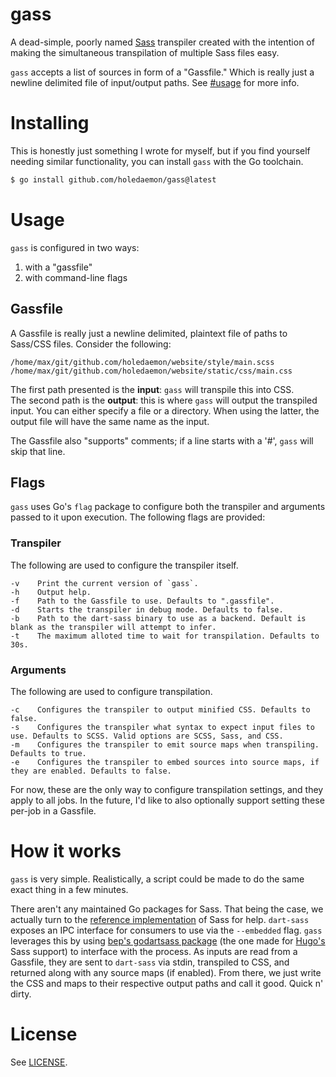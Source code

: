 # gass

A dead-simple, poorly named [Sass](https://sass-lang.com) transpiler created with the intention of making the simultaneous transpilation of multiple Sass files easy.

`gass` accepts a list of sources in form of a "Gassfile." Which is really just a newline delimited file of input/output paths. See [#usage](#usage) for more info.

# Installing

This is honestly just something I wrote for myself, but if you find yourself needing similar functionality, you can install `gass` with the Go toolchain.

```sh
$ go install github.com/holedaemon/gass@latest
```

# Usage

`gass` is configured in two ways:

1. with a "gassfile"
2. with command-line flags

## Gassfile

A Gassfile is really just a newline delimited, plaintext file of paths to Sass/CSS files. Consider the following:

```
/home/max/git/github.com/holedaemon/website/style/main.scss /home/max/git/github.com/holedaemon/website/static/css/main.css
```

The first path presented is the **input**: `gass` will transpile this into CSS.  
The second path is the **output**: this is where `gass` will output the transpiled input. You can either specify a file or a directory. When using the latter, the output file will have the same name as the input.

The Gassfile also "supports" comments; if a line starts with a '#', `gass` will skip that line.

## Flags

`gass` uses Go's `flag` package to configure both the transpiler and arguments passed to it upon execution. The following flags are provided:

### Transpiler

The following are used to configure the transpiler itself.

```
-v    Print the current version of `gass`.
-h    Output help.
-f    Path to the Gassfile to use. Defaults to ".gassfile".
-d    Starts the transpiler in debug mode. Defaults to false.
-b    Path to the dart-sass binary to use as a backend. Default is blank as the transpiler will attempt to infer.
-t    The maximum alloted time to wait for transpilation. Defaults to 30s.
```

### Arguments

The following are used to configure transpilation.

```
-c    Configures the transpiler to output minified CSS. Defaults to false.
-s    Configures the transpiler what syntax to expect input files to use. Defaults to SCSS. Valid options are SCSS, Sass, and CSS.
-m    Configures the transpiler to emit source maps when transpiling. Defaults to true.
-e    Configures the transpiler to embed sources into source maps, if they are enabled. Defaults to false.
```

For now, these are the only way to configure transpilation settings, and they apply to all jobs. In the future, I'd like to also optionally support setting these per-job in a Gassfile.

# How it works

`gass` is very simple. Realistically, a script could be made to do the same exact thing in a few minutes.

There aren't any maintained Go packages for Sass. That being the case, we actually turn to the [reference implementation](https://github.com/sass/dart-sass) of Sass for help. `dart-sass` exposes an IPC interface for consumers to use via the `--embedded` flag. `gass` leverages this by using [bep's godartsass package](https://github.com/bep/godartsass) (the one made for [Hugo's](https://gohugo.io) Sass support) to interface with the process. As inputs are read from a Gassfile, they are sent to `dart-sass` via stdin, transpiled to CSS, and returned along with any source maps (if enabled). From there, we just write the CSS and maps to their respective output paths and call it good. Quick n' dirty.

# License

See [LICENSE](LICENSE).

